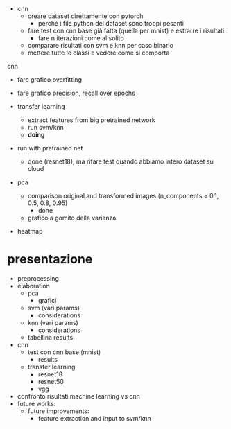 - cnn
    - creare dataset direttamente con pytorch
        - perchè i file python del dataset sono troppi pesanti
    - fare test con cnn base già fatta (quella per mnist) e estrarre i risultati
        - fare n iterazioni come al solito
    - comparare risultati con svm e knn per caso binario
    - mettere tutte le classi e vedere come si comporta

cnn
- fare grafico overfitting
- fare grafico precision, recall over epochs

- transfer learning
    - extract features from big pretrained network
    - run svm/knn
    - **doing**
- run with pretrained net
    - done (resnet18), ma rifare test quando abbiamo intero dataset su cloud

+ pca
    + comparison original and transformed images (n_components = 0.1, 0.5, 0.8, 0.95)
        + done

    - grafico a gomito della varianza

- heatmap

# presentazione

- preprocessing
- elaboration
    - pca
        + grafici
    - svm (vari params)
        + considerations
    - knn (vari params)
        + considerations
    - tabellina results
- cnn
    - test con cnn base (mnist)
        - results
    - transfer learning
        - resnet18
        - resnet50
        - vgg
- confronto risultati machine learning vs cnn
- future works:
    - future improvements:
        - feature extraction and input to svm/knn